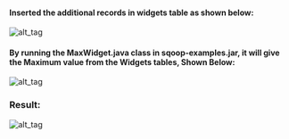 ####  Inserted the additional records in widgets table as shown below:

![alt_tag](https://github.com/illinoistech-itm/jshukla3/blob/master/ITMD521/Week-11/item-two/sqltable.png)

#### By running the MaxWidget.java class in sqoop-examples.jar, it will give the Maximum value from the Widgets tables, Shown Below:

![alt_tag](https://github.com/illinoistech-itm/jshukla3/blob/master/ITMD521/Week-11/item-two/jobhistory.png)
### Result:
![alt_tag](https://github.com/illinoistech-itm/jshukla3/blob/master/ITMD521/Week-11/item-two/result.png)

